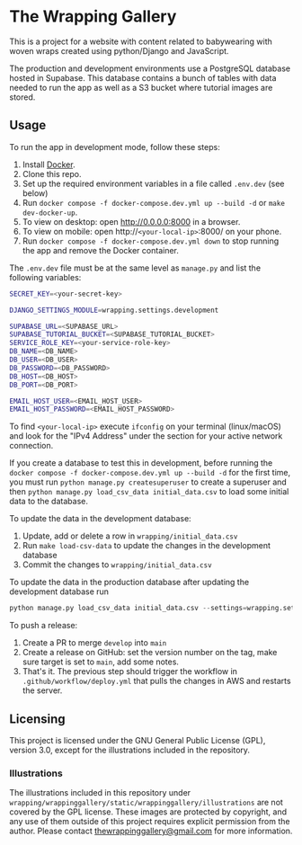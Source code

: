 # The Wrapping Gallery

This is a project for a website with content related to babywearing with woven wraps created using python/Django and JavaScript.

The production and development environments use a PostgreSQL database hosted in Supabase. This database contains a bunch of tables with data needed to run the app as well as a S3 bucket where tutorial images are stored.

## Usage

To run the app in development mode, follow these steps:

1. Install [Docker](https://www.docker.com/get-started/).
2. Clone this repo.
3. Set up the required environment variables in a file called `.env.dev` (see below)
4. Run `docker compose -f docker-compose.dev.yml up --build -d` or `make dev-docker-up`.
5. To view on desktop: open http://0.0.0.0:8000 in a browser.
6. To view on mobile: open http://`<your-local-ip>`:8000/ on your phone. 
7. Run `docker compose -f docker-compose.dev.yml down` to stop running the app and remove the Docker container.

The `.env.dev` file must be at the same level as `manage.py` and list the following variables:

```bash
SECRET_KEY=<your-secret-key>

DJANGO_SETTINGS_MODULE=wrapping.settings.development

SUPABASE_URL=<SUPABASE_URL>
SUPABASE_TUTORIAL_BUCKET=<SUPABASE_TUTORIAL_BUCKET>
SERVICE_ROLE_KEY=<your-service-role-key>
DB_NAME=<DB_NAME>
DB_USER=<DB_USER>
DB_PASSWORD=<DB_PASSWORD>
DB_HOST=<DB_HOST>
DB_PORT=<DB_PORT>

EMAIL_HOST_USER=<EMAIL_HOST_USER>
EMAIL_HOST_PASSWORD=<EMAIL_HOST_PASSWORD>

```

To find `<your-local-ip>` execute `ifconfig` on your terminal (linux/macOS) and look for the "IPv4 Address" under the section for your active network connection.


If you create a database to test this in development, before running the `docker compose -f docker-compose.dev.yml up --build -d` for the first time, you must run `python manage.py createsuperuser` to create a superuser and then `python manage.py load_csv_data initial_data.csv` to load some initial data to the database.


To update the data in the development database:

1. Update, add or delete a row in `wrapping/initial_data.csv`
2. Run `make load-csv-data` to update the changes in the development database
3. Commit the changes to `wrapping/initial_data.csv`

To update the data in the production database after updating the development database run
```python
python manage.py load_csv_data initial_data.csv --settings=wrapping.settings.production
```

To push a release:
1. Create a PR to merge `develop` into `main`
2. Create a release on GitHub: set the version number on the tag, make sure target is set to `main`, add some notes.
3. That's it. The previous step should trigger the workflow in `.github/workflow/deploy.yml` that pulls the changes in AWS and restarts the server.

## Licensing

This project is licensed under the GNU General Public License (GPL), version 3.0, except for the illustrations included in the repository.


### Illustrations

The illustrations included in this repository under `wrapping/wrappinggallery/static/wrappinggallery/illustrations` are not covered by the GPL license. These images are protected by copyright, and any use of them outside of this project requires explicit permission from the author. Please contact thewrappinggallery@gmail.com for more information.
